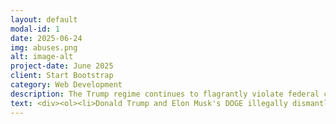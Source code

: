 ```yaml
---
layout: default
modal-id: 1
date: 2025-06-24
img: abuses.png
alt: image-alt
project-date: June 2025
client: Start Bootstrap
category: Web Development
description: The Trump regime continues to flagrantly violate federal court orders against a wide range of their policy decisions. Trump has signed executive orders that blatantly violate constitutional rights such as due process and birthright citizenship. Below you will find a list of clear violations of the constitutional separation of powers, which are being implemented to erode the checks and balances built into the US government. 
text: <div><ol><li>Donald Trump and Elon Musk's DOGE illegally dismantled the United States Institute for African. <a href="https://www.yahoo.com/news/elon-musk-doge-sued-using-202017254.html">The New Republic Article</a></li><li>DOGE also dismantled the United States Institute of Peace, an independent non-profit established by Congress, which exists outside the government. <a href="https://www.npr.org/2025/03/18/nx-s1-5331354/doge-staff-enter-the-u-s-institute-of-peace-d-c-police-help">NPR Article</a><a href="https://thehill.com/regulation/court-battles/5375042-appeals-court-trump-doge-institute-of-peace/">The Hill Article</a></li><li>Donald Trump assumed control of the California national guard in violation of the law and also deployed active duty marines to Los Angeles in response to protests. <a href="https://www.nbcnews.com/politics/politics-news/california-ag-sue-trump-unlawful-national-guard-order-rcna211886">NBC Article</a><a href="https://www.politico.com/news/2025/06/09/trump-deploys-marines-to-los-angeles-00395016">Politico Article</a></li></ol></div>
---
```

